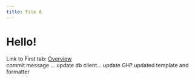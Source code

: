 ```yaml
---
title: File A
---
```


# Hello!

Link to First tab: [Overview](../overview)  
commit message ... update db client... update GH? updated template and formatter